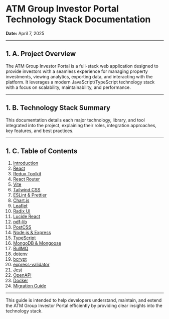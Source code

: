 # ATM Group Investor Portal Technology Stack Documentation

**Date:** April 7, 2025

---

## 1. A. Project Overview

The ATM Group Investor Portal is a full-stack web application designed to provide investors with a seamless experience for managing property investments, viewing analytics, exporting data, and interacting with the platform. It leverages a modern JavaScript/TypeScript technology stack with a focus on scalability, maintainability, and performance.

---

## 1. B. Technology Stack Summary

This documentation details each major technology, library, and tool integrated into the project, explaining their roles, integration approaches, key features, and best practices.

---

## 1. C. Table of Contents

1. [Introduction](./1.intro.md)  
2. [React](./2.react.md)  
3. [Redux Toolkit](./3.redux-toolkit.md)  
4. [React Router](./4.react-router.md)  
5. [Vite](./5.vite.md)  
6. [Tailwind CSS](./6.tailwindcss.md)  
7. [ESLint & Prettier](./7.eslint-prettier.md)  
8. [Chart.js](./8.chartjs.md)  
9. [Leaflet](./9.leaflet.md)  
10. [Radix UI](./10.radix-ui.md)  
11. [Lucide React](./11.lucide-react.md)  
12. [pdf-lib](./12.pdf-lib.md)  
13. [PostCSS](./13.postcss.md)  
14. [Node.js & Express](./14.node-express.md)  
15. [TypeScript](./15.typescript.md)  
16. [MongoDB & Mongoose](./16.mongodb-mongoose.md)  
17. [BullMQ](./17.bullmq.md)  
18. [dotenv](./18.dotenv.md)  
19. [bcrypt](./19.bcrypt.md)  
20. [express-validator](./20.express-validator.md)  
21. [Jest](./21.jest.md)  
22. [OpenAPI](./22.openapi.md)  
23. [Docker](./23.docker.md)  
24. [Migration Guide](./24.migration-guide.md)  

---

This guide is intended to help developers understand, maintain, and extend the ATM Group Investor Portal efficiently by providing clear insights into the technology stack.